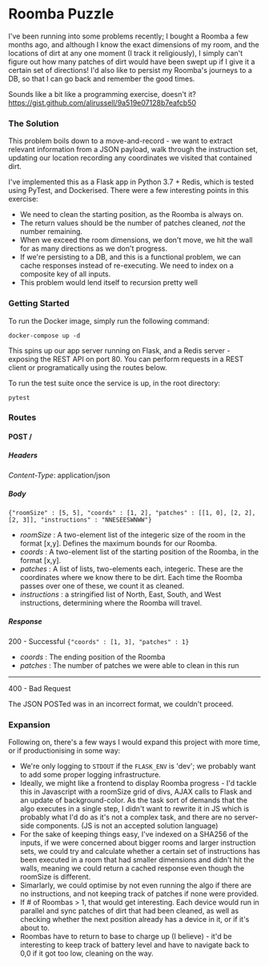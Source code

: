 # Roomba Puzzle

I've been running into some problems recently; I bought a Roomba a few months ago, and although I know the exact dimensions of my room, and the locations of dirt at any one moment (I track it religiously), I simply can't figure out how many patches of dirt would have been swept up if I give it a certain set of directions! I'd also like to persist my Roomba's journeys to a DB, so that I can go back and remember the good times.

Sounds like a bit like a programming exercise, doesn't it? 
https://gist.github.com/alirussell/9a519e07128b7eafcb50

### The Solution

This problem boils down to a move-and-record - we want to extract relevant information from a JSON payload, walk through the instruction set, updating our location recording any coordinates we visited that contained dirt.

I've implemented this as a Flask app in Python 3.7 + Redis, which is tested using PyTest, and Dockerised. There were a few interesting points in this exercise:

* We need to clean the starting position, as the Roomba is always on.
* The return values should be the number of patches cleaned, *not* the number remaining.
* When we exceed the room dimensions, we don't move, we hit the wall for as many directions as we don't progress.
* If we're persisting to a DB, and this is a functional problem, we can cache responses instead of re-executing. We need to index on a composite key of all inputs.
* This problem would lend itself to recursion pretty well

### Getting Started

To run the Docker image, simply run the following command:

```
docker-compose up -d
```

This spins up our app server running on Flask, and a Redis server - exposing the REST API on port 80. You can perform requests in a REST client or programatically using the routes below.

To run the test suite once the service is up, in the root directory:

```
pytest
```

### Routes

#### POST /
##### Headers
*Content-Type*: application/json

##### Body
`{"roomSize" : [5, 5], "coords" : [1, 2], "patches" : [[1, 0], [2, 2], [2, 3]], "instructions" : "NNESEESWNWW"}`

* *roomSize* : A two-element list of the integeric size of the room in the format [x,y]. Defines the maximum bounds for our Roomba.
* *coords* : A two-element list of the starting position of the Roomba, in the format [x,y].
* *patches* : A list of lists, two-elements each, integeric. These are the coordinates where we know there to be dirt. Each time the Roomba passes over one of these, we count it as cleaned.
* *instructions* : a stringified list of North, East, South, and West instructions, determining where the Roomba will travel.

##### Response

200 - Successful
`{"coords" : [1, 3], "patches" : 1}`

* *coords* : The ending position of the Roomba
* *patches* : The number of patches we were able to clean in this run

---

400 - Bad Request

The JSON POSTed was in an incorrect format, we couldn't proceed.

### Expansion

Following on, there's a few ways I would expand this project with more time, or if productionising in some way:

* We're only logging to `STDOUT` if the `FLASK_ENV` is 'dev'; we probably want to add some proper logging infrastructure.
* Ideally, we might like a frontend to display Roomba progress - I'd tackle this in Javascript with a roomSize grid of divs, AJAX calls to Flask and an update of background-color. As the task sort of demands that the algo executes in a single step, I didn't want to rewrite it in JS which is probably what I'd do as it's not a complex task, and there are no server-side components. (JS is not an accepted solution language)
* For the sake of keeping things easy, I've indexed on a SHA256 of the inputs, if we were concerned about bigger rooms and larger instruction sets, we could try and calculate whether a certain set of instructions has been executed in a room that had smaller dimensions and didn't hit the walls, meaning we could return a cached response even though the roomSize is different.
* Simarlarly, we could optimise by not even running the algo if there are no instructions, and not keeping track of patches if none were provided.
* If # of Roombas > 1, that would get interesting. Each device would run in parallel and sync patches of dirt that had been cleaned, as well as checking whether the next position already has a device in it, or if it's about to. 
* Roombas have to return to base to charge up (I believe) - it'd be interesting to keep track of battery level and have to navigate back to 0,0 if it got too low, cleaning on the way. 
